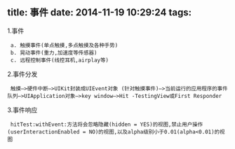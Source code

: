 title: 事件
date: 2014-11-19 10:29:24
tags:
---
1.事件
 
     a. 触摸事件(单点触摸,多点触摸及各种手势)
     b. 晃动事件(重力,加速度等传感器)
     c. 远程控制事件(线控耳机,airplay等)

2.事件分发

     触摸—>硬件中断—>UIKit封装成UIEvent对象 (针对触摸事件)—>当前运行的应用程序的事件队列—>UIApplication对象—>key window—>Hit -TestingView或First Responder

3.事件响应

     hitTest:withEvent:方法将会忽略隐藏(hidden = YES)的视图,禁止用户操作(userInteractionEnabled = NO)的视图,以及alpha级别小于0.01(alpha<0.01)的视图
 